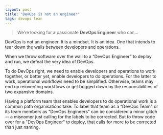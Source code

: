 ```yaml
---
layout: post
title: "DevOps is not an engineer"
tags: devops lean
---
```

> We're looking for a passionate **DevOps Engineer** who can...

DevOps is not an engineer. It is a mindset. It is an idea.
One that intends to tear down the walls between developers and operations.

When we throw software over the wall to a “DevOps Engineer” to deploy and run,
we defeat the very idea of DevOps.

To do DevOps right, 
we need to enable developers and operations to work together,
or better yet, enable developers to do operations. 
For the latter to work, 
operational workflows need to be simplified. 
Otherwise, teams may end up reinventing workflows 
or get bogged down by the responsibilities of two expansive domains. 

Having a platform team that enables developers 
to do operational work is a common path organisations take.
To label that team as a "DevOps Team"
or its team members as "DevOps Engineers"
can be considered a minor glitch -- 
a misnomer just calling for the labels to be corrected.
But to throw code over for a "DevOps Engineer"
to deploy, that calls for more to be corrected than just naming.
